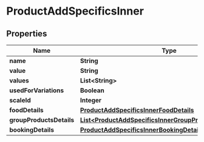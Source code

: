 

# ProductAddSpecificsInner

## Properties

Name | Type | Description | Notes
------------ | ------------- | ------------- | -------------
**name** | **String** |  |  [optional]
**value** | **String** |  |  [optional]
**values** | **List&lt;String&gt;** |  |  [optional]
**usedForVariations** | **Boolean** |  |  [optional]
**scaleId** | **Integer** |  |  [optional]
**foodDetails** | [**ProductAddSpecificsInnerFoodDetails**](ProductAddSpecificsInnerFoodDetails.md) |  |  [optional]
**groupProductsDetails** | [**List&lt;ProductAddSpecificsInnerGroupProductsDetailsInner&gt;**](ProductAddSpecificsInnerGroupProductsDetailsInner.md) |  |  [optional]
**bookingDetails** | [**ProductAddSpecificsInnerBookingDetails**](ProductAddSpecificsInnerBookingDetails.md) |  |  [optional]




